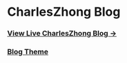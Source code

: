 CharlesZhong Blog
========

### [View Live CharlesZhong Blog &rarr;](https://xiaohao.website)

### [Blog Theme](https://github.com/Huxpro/huxpro.github.io)

```### [View Live CharlesZhong Blog &rarr;](https://xiaohao.github.io)
